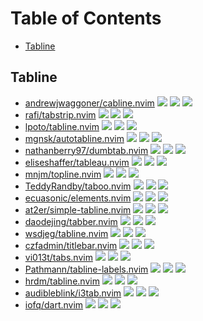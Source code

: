 # Table of Contents

<!-- toc -->

- [Tabline](#tabline)

<!-- tocstop -->

## Tabline

- [andrewjwaggoner/cabline.nvim](https://github.com/andrewjwaggoner/cabline.nvim) ![](https://img.shields.io/github/stars/andrewjwaggoner/cabline.nvim) ![](https://img.shields.io/github/last-commit/andrewjwaggoner/cabline.nvim) ![](https://img.shields.io/github/commit-activity/y/andrewjwaggoner/cabline.nvim)
- [rafi/tabstrip.nvim](https://github.com/rafi/tabstrip.nvim) ![](https://img.shields.io/github/stars/rafi/tabstrip.nvim) ![](https://img.shields.io/github/last-commit/rafi/tabstrip.nvim) ![](https://img.shields.io/github/commit-activity/y/rafi/tabstrip.nvim)
- [lpoto/tabline.nvim](https://github.com/lpoto/tabline.nvim) ![](https://img.shields.io/github/stars/lpoto/tabline.nvim) ![](https://img.shields.io/github/last-commit/lpoto/tabline.nvim) ![](https://img.shields.io/github/commit-activity/y/lpoto/tabline.nvim)
- [mgnsk/autotabline.nvim](https://github.com/mgnsk/autotabline.nvim) ![](https://img.shields.io/github/stars/mgnsk/autotabline.nvim) ![](https://img.shields.io/github/last-commit/mgnsk/autotabline.nvim) ![](https://img.shields.io/github/commit-activity/y/mgnsk/autotabline.nvim)
- [nathanberry97/dumbtab.nvim](https://github.com/nathanberry97/dumbtab.nvim) ![](https://img.shields.io/github/stars/nathanberry97/dumbtab.nvim) ![](https://img.shields.io/github/last-commit/nathanberry97/dumbtab.nvim) ![](https://img.shields.io/github/commit-activity/y/nathanberry97/dumbtab.nvim)
- [eliseshaffer/tableau.nvim](https://github.com/eliseshaffer/tableau.nvim) ![](https://img.shields.io/github/stars/eliseshaffer/tableau.nvim) ![](https://img.shields.io/github/last-commit/eliseshaffer/tableau.nvim) ![](https://img.shields.io/github/commit-activity/y/eliseshaffer/tableau.nvim)
- [mnjm/topline.nvim](https://github.com/mnjm/topline.nvim) ![](https://img.shields.io/github/stars/mnjm/topline.nvim) ![](https://img.shields.io/github/last-commit/mnjm/topline.nvim) ![](https://img.shields.io/github/commit-activity/y/mnjm/topline.nvim)
- [TeddyRandby/taboo.nvim](https://github.com/TeddyRandby/taboo.nvim) ![](https://img.shields.io/github/stars/TeddyRandby/taboo.nvim) ![](https://img.shields.io/github/last-commit/TeddyRandby/taboo.nvim) ![](https://img.shields.io/github/commit-activity/y/TeddyRandby/taboo.nvim)
- [ecuasonic/elements.nvim](https://github.com/ecuasonic/elements.nvim) ![](https://img.shields.io/github/stars/ecuasonic/elements.nvim) ![](https://img.shields.io/github/last-commit/ecuasonic/elements.nvim) ![](https://img.shields.io/github/commit-activity/y/ecuasonic/elements.nvim)
- [at2er/simple-tabline.nvim](https://github.com/at2er/simple-tabline.nvim) ![](https://img.shields.io/github/stars/at2er/simple-tabline.nvim) ![](https://img.shields.io/github/last-commit/at2er/simple-tabline.nvim) ![](https://img.shields.io/github/commit-activity/y/at2er/simple-tabline.nvim)
- [daodejing/tabber.nvim](https://github.com/daodejing/tabber.nvim) ![](https://img.shields.io/github/stars/daodejing/tabber.nvim) ![](https://img.shields.io/github/last-commit/daodejing/tabber.nvim) ![](https://img.shields.io/github/commit-activity/y/daodejing/tabber.nvim)
- [wsdjeg/tabline.nvim](https://github.com/wsdjeg/tabline.nvim) ![](https://img.shields.io/github/stars/wsdjeg/tabline.nvim) ![](https://img.shields.io/github/last-commit/wsdjeg/tabline.nvim) ![](https://img.shields.io/github/commit-activity/y/wsdjeg/tabline.nvim)
- [czfadmin/titlebar.nvim](https://github.com/czfadmin/titlebar.nvim) ![](https://img.shields.io/github/stars/czfadmin/titlebar.nvim) ![](https://img.shields.io/github/last-commit/czfadmin/titlebar.nvim) ![](https://img.shields.io/github/commit-activity/y/czfadmin/titlebar.nvim)
- [vi013t/tabs.nvim](https://github.com/vi013t/tabs.nvim) ![](https://img.shields.io/github/stars/vi013t/tabs.nvim) ![](https://img.shields.io/github/last-commit/vi013t/tabs.nvim) ![](https://img.shields.io/github/commit-activity/y/vi013t/tabs.nvim)
- [Pathmann/tabline-labels.nvim](https://github.com/Pathmann/tabline-labels.nvim) ![](https://img.shields.io/github/stars/Pathmann/tabline-labels.nvim) ![](https://img.shields.io/github/last-commit/Pathmann/tabline-labels.nvim) ![](https://img.shields.io/github/commit-activity/y/Pathmann/tabline-labels.nvim)
- [hrdm/tabline.nvim](https://github.com/hrdm/tabline.nvim) ![](https://img.shields.io/github/stars/hrdm/tabline.nvim) ![](https://img.shields.io/github/last-commit/hrdm/tabline.nvim) ![](https://img.shields.io/github/commit-activity/y/hrdm/tabline.nvim)
- [audibleblink/i3tab.nvim](https://github.com/audibleblink/i3tab.nvim) ![](https://img.shields.io/github/stars/audibleblink/i3tab.nvim) ![](https://img.shields.io/github/last-commit/audibleblink/i3tab.nvim) ![](https://img.shields.io/github/commit-activity/y/audibleblink/i3tab.nvim)
- [iofq/dart.nvim](https://github.com/iofq/dart.nvim) ![](https://img.shields.io/github/stars/iofq/dart.nvim) ![](https://img.shields.io/github/last-commit/iofq/dart.nvim) ![](https://img.shields.io/github/commit-activity/y/iofq/dart.nvim)
